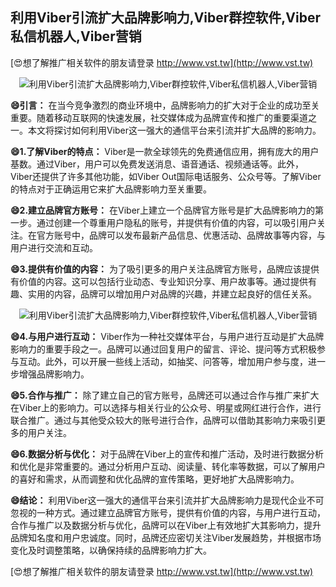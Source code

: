 ## **利用Viber引流扩大品牌影响力,Viber群控软件,Viber私信机器人,Viber营销**

[😍想了解推广相关软件的朋友请登录 http://www.vst.tw](http://www.vst.tw)

 <center><img src="https://vst.tw/MP4/tuiguang/png/7.png" alt="利用Viber引流扩大品牌影响力,Viber群控软件,Viber私信机器人,Viber营销"></center>

**😄引言：**
在当今竞争激烈的商业环境中，品牌影响力的扩大对于企业的成功至关重要。随着移动互联网的快速发展，社交媒体成为品牌宣传和推广的重要渠道之一。本文将探讨如何利用Viber这一强大的通信平台来引流并扩大品牌的影响力。

**😄1.了解Viber的特点：**
Viber是一款全球领先的免费通信应用，拥有庞大的用户基数。通过Viber，用户可以免费发送消息、语音通话、视频通话等。此外，Viber还提供了许多其他功能，如Viber Out国际电话服务、公众号等。了解Viber的特点对于正确运用它来扩大品牌影响力至关重要。

**😄2.建立品牌官方账号：**
在Viber上建立一个品牌官方账号是扩大品牌影响力的第一步。通过创建一个尊重用户隐私的账号，并提供有价值的内容，可以吸引用户关注。在官方账号中，品牌可以发布最新产品信息、优惠活动、品牌故事等内容，与用户进行交流和互动。

**😄3.提供有价值的内容：**
为了吸引更多的用户关注品牌官方账号，品牌应该提供有价值的内容。这可以包括行业动态、专业知识分享、用户故事等。通过提供有趣、实用的内容，品牌可以增加用户对品牌的兴趣，并建立起良好的信任关系。

 <center><img src="https://vst.tw/MP4/tuiguang/png/1.png" alt="利用Viber引流扩大品牌影响力,Viber群控软件,Viber私信机器人,Viber营销"></center>

**😄4.与用户进行互动：**
Viber作为一种社交媒体平台，与用户进行互动是扩大品牌影响力的重要手段之一。品牌可以通过回复用户的留言、评论、提问等方式积极参与互动。此外，可以开展一些线上活动，如抽奖、问答等，增加用户参与度，进一步增强品牌影响力。

**😄5.合作与推广：**
除了建立自己的官方账号，品牌还可以通过合作与推广来扩大在Viber上的影响力。可以选择与相关行业的公众号、明星或网红进行合作，进行联合推广。通过与其他受众较大的账号进行合作，品牌可以借助其影响力来吸引更多的用户关注。

**😄6.数据分析与优化：**
对于品牌在Viber上的宣传和推广活动，及时进行数据分析和优化是非常重要的。通过分析用户互动、阅读量、转化率等数据，可以了解用户的喜好和需求，从而调整和优化品牌的宣传策略，更好地扩大品牌影响力。

**😄结论：**
利用Viber这一强大的通信平台来引流并扩大品牌影响力是现代企业不可忽视的一种方式。通过建立品牌官方账号，提供有价值的内容，与用户进行互动，合作与推广以及数据分析与优化，品牌可以在Viber上有效地扩大其影响力，提升品牌知名度和用户忠诚度。同时，品牌还应密切关注Viber发展趋势，并根据市场变化及时调整策略，以确保持续的品牌影响力扩大。

[😍想了解推广相关软件的朋友请登录 http://www.vst.tw](http://www.vst.tw)



